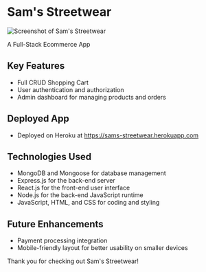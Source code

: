 # Sam's Streetwear

![Screenshot of Sam's Streetwear](https://user-images.githubusercontent.com/106210761/205349868-f0c2755f-6855-4bae-9499-96e5476f3638.png)

A Full-Stack Ecommerce App 

## Key Features 
- Full CRUD Shopping Cart
- User authentication and authorization
- Admin dashboard for managing products and orders

## Deployed App
- Deployed on Heroku at https://sams-streetwear.herokuapp.com

## Technologies Used 
- MongoDB and Mongoose for database management
- Express.js for the back-end server
- React.js for the front-end user interface
- Node.js for the back-end JavaScript runtime
- JavaScript, HTML, and CSS for coding and styling

## Future Enhancements
- Payment processing integration
- Mobile-friendly layout for better usability on smaller devices

Thank you for checking out Sam's Streetwear!
